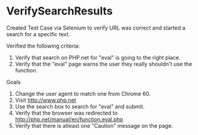 # VerifySearchResults
Created Test Case via Selenium to verify URL was correct and started a search for a specific text.

Verified the following criteria:
1. Verify that search on PHP.net for "eval" is going to the right place.
2. Verify that the "eval" page warns the user they really shouldn't use
the function.

Goals
1. Change the user agent to match one from Chrome 60.
2. Visit http://www.php.net
3. Use the search box to search for "eval" and submit.
4. Verify that the browser was redirected to
http://php.net/manual/en/function.eval.php
5. Verify that there is atleast one "Caution" message on the page.
